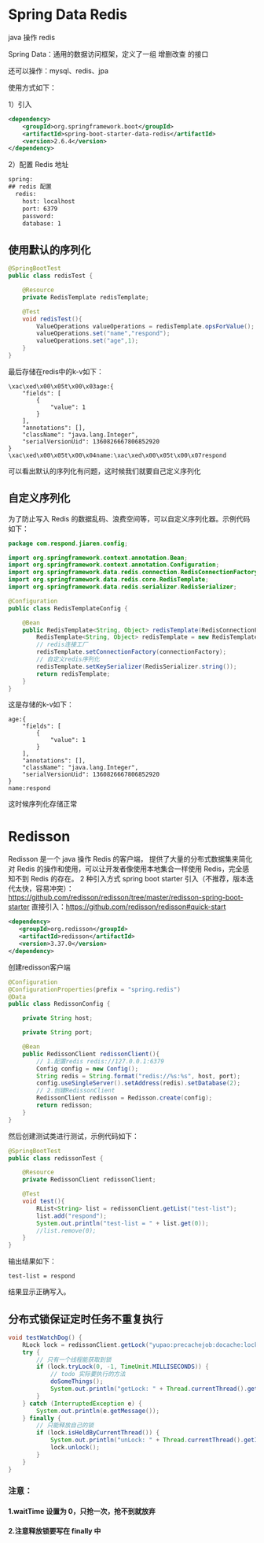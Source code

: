 # Spring Data Redis
java 操作 redis

Spring Data：通用的数据访问框架，定义了一组 增删改查 的接口

还可以操作：mysql、redis、jpa

使用方式如下：

1）引入

```xml
<dependency>
    <groupId>org.springframework.boot</groupId>
    <artifactId>spring-boot-starter-data-redis</artifactId>
    <version>2.6.4</version>
</dependency>
```
2）配置 Redis 地址

```xml
spring:
## redis 配置
  redis:
    host: localhost
    port: 6379
    password:
    database: 1
```
## 使用默认的序列化
```java
@SpringBootTest
public class redisTest {

    @Resource
    private RedisTemplate redisTemplate;

    @Test
    void redisTest(){
        ValueOperations valueOperations = redisTemplate.opsForValue();
        valueOperations.set("name","respond");
        valueOperations.set("age",1);
    }
}
```
最后存储在redis中的k-v如下：
```
\xac\xed\x00\x05t\x00\x03age:{
    "fields": [
        {
            "value": 1
        }
    ],
    "annotations": [],
    "className": "java.lang.Integer",
    "serialVersionUid": 1360826667806852920
}
\xac\xed\x00\x05t\x00\x04name:\xac\xed\x00\x05t\x00\x07respond
```
可以看出默认的序列化有问题，这时候我们就要自己定义序列化
## 自定义序列化
为了防止写入 Redis 的数据乱码、浪费空间等，可以自定义序列化器。示例代码如下：
```java
package com.respond.jiaren.config;

import org.springframework.context.annotation.Bean;
import org.springframework.context.annotation.Configuration;
import org.springframework.data.redis.connection.RedisConnectionFactory;
import org.springframework.data.redis.core.RedisTemplate;
import org.springframework.data.redis.serializer.RedisSerializer;

@Configuration
public class RedisTemplateConfig {

    @Bean
    public RedisTemplate<String, Object> redisTemplate(RedisConnectionFactory connectionFactory) {
        RedisTemplate<String, Object> redisTemplate = new RedisTemplate<>();
        // redis连接工厂
        redisTemplate.setConnectionFactory(connectionFactory);
        // 自定义redis序列化
        redisTemplate.setKeySerializer(RedisSerializer.string());
        return redisTemplate;
    }
}
```
这是存储的k-v如下：
```
age:{
    "fields": [
        {
            "value": 1
        }
    ],
    "annotations": [],
    "className": "java.lang.Integer",
    "serialVersionUid": 1360826667806852920
}
name:respond
```
这时候序列化存储正常

# Redisson
Redisson 是一个 java 操作 Redis 的客户端， 提供了大量的分布式数据集来简化对 Redis 的操作和使用，可以让开发者像使用本地集合一样使用 Redis，完全感知不到 Redis 的存在。
2 种引入方式
spring boot starter 引入（不推荐，版本迭代太快，容易冲突）：https://github.com/redisson/redisson/tree/master/redisson-spring-boot-starter
直接引入：https://github.com/redisson/redisson#quick-start
```xml
<dependency>
   <groupId>org.redisson</groupId>
   <artifactId>redisson</artifactId>
   <version>3.37.0</version>
</dependency>
```
创建redisson客户端
```java
@Configuration
@ConfigurationProperties(prefix = "spring.redis")
@Data
public class RedissonConfig {

    private String host;

    private String port;

    @Bean
    public RedissonClient redissonClient(){
        // 1.配置redis redis://127.0.0.1:6379
        Config config = new Config();
        String redis = String.format("redis://%s:%s", host, port);
        config.useSingleServer().setAddress(redis).setDatabase(2);
        // 2.创建RedissonClient
        RedissonClient redisson = Redisson.create(config);
        return redisson;
    }
}
```
然后创建测试类进行测试，示例代码如下：
```java
@SpringBootTest
public class redissonTest {

    @Resource
    private RedissonClient redissonClient;

    @Test
    void test(){
        RList<String> list = redissonClient.getList("test-list");
        list.add("respond");
        System.out.println("test-list = " + list.get(0));
        //list.remove(0);
    }
}
```
输出结果如下：
```
test-list = respond
```
结果显示正确写入。
## 分布式锁保证定时任务不重复执行
```java
void testWatchDog() {
    RLock lock = redissonClient.getLock("yupao:precachejob:docache:lock");
    try {
        // 只有一个线程能获取到锁
        if (lock.tryLock(0, -1, TimeUnit.MILLISECONDS)) {
            // todo 实际要执行的方法
            doSomeThings();
            System.out.println("getLock: " + Thread.currentThread().getId());
        }
    } catch (InterruptedException e) {
        System.out.println(e.getMessage());
    } finally {
        // 只能释放自己的锁
        if (lock.isHeldByCurrentThread()) {
            System.out.println("unLock: " + Thread.currentThread().getId());
            lock.unlock();
        }
    }
}
```
### 注意：
#### 1.waitTime 设置为 0，只抢一次，抢不到就放弃
#### 2.注意释放锁要写在 finally 中
